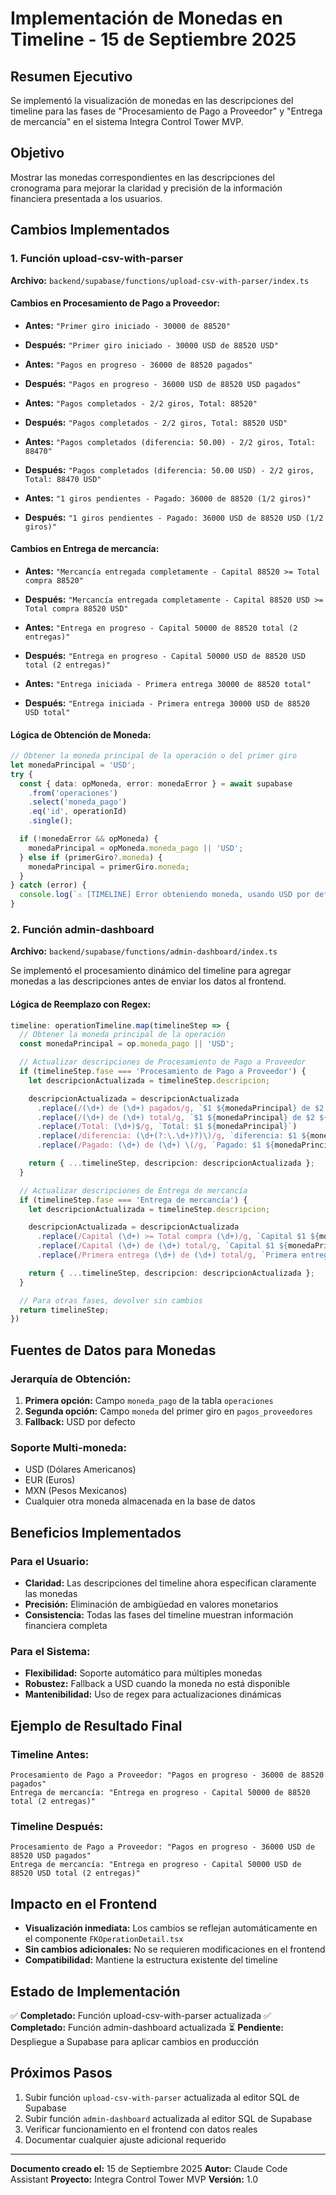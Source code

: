# Implementación de Monedas en Timeline - 15 de Septiembre 2025

## Resumen Ejecutivo
Se implementó la visualización de monedas en las descripciones del timeline para las fases de "Procesamiento de Pago a Proveedor" y "Entrega de mercancía" en el sistema Integra Control Tower MVP.

## Objetivo
Mostrar las monedas correspondientes en las descripciones del cronograma para mejorar la claridad y precisión de la información financiera presentada a los usuarios.

## Cambios Implementados

### 1. Función upload-csv-with-parser
**Archivo:** `backend/supabase/functions/upload-csv-with-parser/index.ts`

#### Cambios en Procesamiento de Pago a Proveedor:
- **Antes:** `"Primer giro iniciado - 30000 de 88520"`
- **Después:** `"Primer giro iniciado - 30000 USD de 88520 USD"`

- **Antes:** `"Pagos en progreso - 36000 de 88520 pagados"`
- **Después:** `"Pagos en progreso - 36000 USD de 88520 USD pagados"`

- **Antes:** `"Pagos completados - 2/2 giros, Total: 88520"`
- **Después:** `"Pagos completados - 2/2 giros, Total: 88520 USD"`

- **Antes:** `"Pagos completados (diferencia: 50.00) - 2/2 giros, Total: 88470"`
- **Después:** `"Pagos completados (diferencia: 50.00 USD) - 2/2 giros, Total: 88470 USD"`

- **Antes:** `"1 giros pendientes - Pagado: 36000 de 88520 (1/2 giros)"`
- **Después:** `"1 giros pendientes - Pagado: 36000 USD de 88520 USD (1/2 giros)"`

#### Cambios en Entrega de mercancía:
- **Antes:** `"Mercancía entregada completamente - Capital 88520 >= Total compra 88520"`
- **Después:** `"Mercancía entregada completamente - Capital 88520 USD >= Total compra 88520 USD"`

- **Antes:** `"Entrega en progreso - Capital 50000 de 88520 total (2 entregas)"`
- **Después:** `"Entrega en progreso - Capital 50000 USD de 88520 USD total (2 entregas)"`

- **Antes:** `"Entrega iniciada - Primera entrega 30000 de 88520 total"`
- **Después:** `"Entrega iniciada - Primera entrega 30000 USD de 88520 USD total"`

#### Lógica de Obtención de Moneda:
```typescript
// Obtener la moneda principal de la operación o del primer giro
let monedaPrincipal = 'USD';
try {
  const { data: opMoneda, error: monedaError } = await supabase
    .from('operaciones')
    .select('moneda_pago')
    .eq('id', operationId)
    .single();

  if (!monedaError && opMoneda) {
    monedaPrincipal = opMoneda.moneda_pago || 'USD';
  } else if (primerGiro?.moneda) {
    monedaPrincipal = primerGiro.moneda;
  }
} catch (error) {
  console.log(`⚠️ [TIMELINE] Error obteniendo moneda, usando USD por defecto`);
}
```

### 2. Función admin-dashboard
**Archivo:** `backend/supabase/functions/admin-dashboard/index.ts`

Se implementó el procesamiento dinámico del timeline para agregar monedas a las descripciones antes de enviar los datos al frontend.

#### Lógica de Reemplazo con Regex:
```typescript
timeline: operationTimeline.map(timelineStep => {
  // Obtener la moneda principal de la operación
  const monedaPrincipal = op.moneda_pago || 'USD';

  // Actualizar descripciones de Procesamiento de Pago a Proveedor
  if (timelineStep.fase === 'Procesamiento de Pago a Proveedor') {
    let descripcionActualizada = timelineStep.descripcion;

    descripcionActualizada = descripcionActualizada
      .replace(/(\d+) de (\d+) pagados/g, `$1 ${monedaPrincipal} de $2 ${monedaPrincipal} pagados`)
      .replace(/(\d+) de (\d+) total/g, `$1 ${monedaPrincipal} de $2 ${monedaPrincipal} total`)
      .replace(/Total: (\d+)$/g, `Total: $1 ${monedaPrincipal}`)
      .replace(/diferencia: (\d+(?:\.\d+)?)\)/g, `diferencia: $1 ${monedaPrincipal})`)
      .replace(/Pagado: (\d+) de (\d+) \(/g, `Pagado: $1 ${monedaPrincipal} de $2 ${monedaPrincipal} (`);

    return { ...timelineStep, descripcion: descripcionActualizada };
  }

  // Actualizar descripciones de Entrega de mercancía
  if (timelineStep.fase === 'Entrega de mercancía') {
    let descripcionActualizada = timelineStep.descripcion;

    descripcionActualizada = descripcionActualizada
      .replace(/Capital (\d+) >= Total compra (\d+)/g, `Capital $1 ${monedaPrincipal} >= Total compra $2 ${monedaPrincipal}`)
      .replace(/Capital (\d+) de (\d+) total/g, `Capital $1 ${monedaPrincipal} de $2 ${monedaPrincipal} total`)
      .replace(/Primera entrega (\d+) de (\d+) total/g, `Primera entrega $1 ${monedaPrincipal} de $2 ${monedaPrincipal} total`);

    return { ...timelineStep, descripcion: descripcionActualizada };
  }

  // Para otras fases, devolver sin cambios
  return timelineStep;
})
```

## Fuentes de Datos para Monedas

### Jerarquía de Obtención:
1. **Primera opción:** Campo `moneda_pago` de la tabla `operaciones`
2. **Segunda opción:** Campo `moneda` del primer giro en `pagos_proveedores`
3. **Fallback:** USD por defecto

### Soporte Multi-moneda:
- USD (Dólares Americanos)
- EUR (Euros)
- MXN (Pesos Mexicanos)
- Cualquier otra moneda almacenada en la base de datos

## Beneficios Implementados

### Para el Usuario:
- **Claridad:** Las descripciones del timeline ahora especifican claramente las monedas
- **Precisión:** Eliminación de ambigüedad en valores monetarios
- **Consistencia:** Todas las fases del timeline muestran información financiera completa

### Para el Sistema:
- **Flexibilidad:** Soporte automático para múltiples monedas
- **Robustez:** Fallback a USD cuando la moneda no está disponible
- **Mantenibilidad:** Uso de regex para actualizaciones dinámicas

## Ejemplo de Resultado Final

### Timeline Antes:
```
Procesamiento de Pago a Proveedor: "Pagos en progreso - 36000 de 88520 pagados"
Entrega de mercancía: "Entrega en progreso - Capital 50000 de 88520 total (2 entregas)"
```

### Timeline Después:
```
Procesamiento de Pago a Proveedor: "Pagos en progreso - 36000 USD de 88520 USD pagados"
Entrega de mercancía: "Entrega en progreso - Capital 50000 USD de 88520 USD total (2 entregas)"
```

## Impacto en el Frontend
- **Visualización inmediata:** Los cambios se reflejan automáticamente en el componente `FKOperationDetail.tsx`
- **Sin cambios adicionales:** No se requieren modificaciones en el frontend
- **Compatibilidad:** Mantiene la estructura existente del timeline

## Estado de Implementación
✅ **Completado:** Función upload-csv-with-parser actualizada
✅ **Completado:** Función admin-dashboard actualizada
⏳ **Pendiente:** Despliegue a Supabase para aplicar cambios en producción

## Próximos Pasos
1. Subir función `upload-csv-with-parser` actualizada al editor SQL de Supabase
2. Subir función `admin-dashboard` actualizada al editor SQL de Supabase
3. Verificar funcionamiento en el frontend con datos reales
4. Documentar cualquier ajuste adicional requerido

---
**Documento creado el:** 15 de Septiembre 2025
**Autor:** Claude Code Assistant
**Proyecto:** Integra Control Tower MVP
**Versión:** 1.0